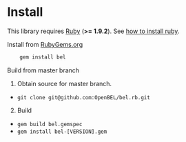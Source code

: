 Install
=======

This library requires [Ruby](https://www.ruby-lang.org) (**>= 1.9.2**).  See [how to install ruby](https://github.com/OpenBEL/bel.rb/blob/master/INSTALL_RUBY.md).

Install from [RubyGems.org](http://rubygems.org/gems/bel)

```bash
    gem install bel
```

Build from master branch

1. Obtain source for master branch.
  - `git clone git@github.com:OpenBEL/bel.rb.git`

2. Build
  - `gem build bel.gemspec`
  - `gem install bel-[VERSION].gem`
